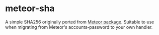 # meteor-sha

A simple SHA256 originally ported from [Meteor package](https://github.com/meteor/meteor/tree/devel/packages/sha). Suitable to use when migrating from Meteor's accounts-password to your own handler.
